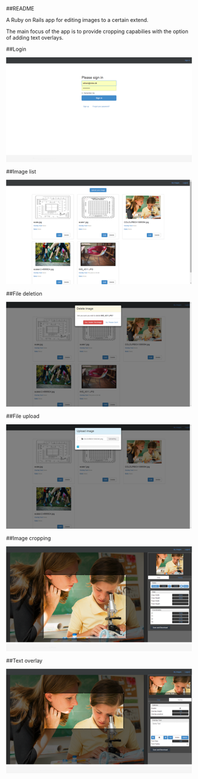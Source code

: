 ##README

A Ruby on Rails app for editing images to a certain extend. 

The main focus of the app is to provide cropping capabilies with the option of adding text overlays.  

##Login

![Screenshot1](https://raw.githubusercontent.com/mawiza/cropyt/master/app/assets/images/page1.png)


##Image list

![Screenshot2](https://raw.githubusercontent.com/mawiza/cropyt/master/app/assets/images/page2.png)


##File deletion

![Screenshot3](https://raw.githubusercontent.com/mawiza/cropyt/master/app/assets/images/page3.png)


##File upload

![Screenshot5](https://raw.githubusercontent.com/mawiza/cropyt/master/app/assets/images/page5.png)


##Image cropping

![Screenshot6](https://raw.githubusercontent.com/mawiza/cropyt/master/app/assets/images/page6.png)


##Text overlay

![Screenshot7](https://raw.githubusercontent.com/mawiza/cropyt/master/app/assets/images/page7.png)
